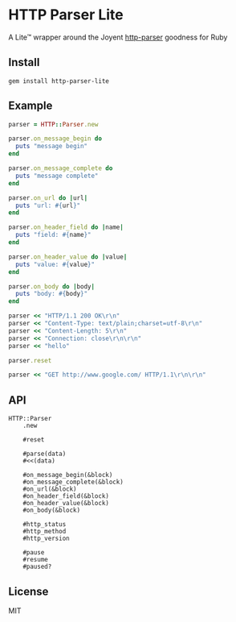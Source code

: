# HTTP Parser Lite

A Lite&trade; wrapper around the Joyent [http-parser](https://github.com/joyent/http-parser) goodness for Ruby

## Install

```
gem install http-parser-lite
```

## Example

```ruby
parser = HTTP::Parser.new

parser.on_message_begin do
  puts "message begin"
end

parser.on_message_complete do
  puts "message complete"
end

parser.on_url do |url|
  puts "url: #{url}"
end

parser.on_header_field do |name|
  puts "field: #{name}"
end

parser.on_header_value do |value|
  puts "value: #{value}"
end

parser.on_body do |body|
  puts "body: #{body}"
end

parser << "HTTP/1.1 200 OK\r\n"
parser << "Content-Type: text/plain;charset=utf-8\r\n"
parser << "Content-Length: 5\r\n"
parser << "Connection: close\r\n\r\n"
parser << "hello"

parser.reset

parser << "GET http://www.google.com/ HTTP/1.1\r\n\r\n"
```

## API

```
HTTP::Parser
    .new

    #reset

    #parse(data)
    #<<(data)

    #on_message_begin(&block)
    #on_message_complete(&block)
    #on_url(&block)
    #on_header_field(&block)
    #on_header_value(&block)
    #on_body(&block)

    #http_status
    #http_method
    #http_version

    #pause
    #resume
    #paused?
```

## License

MIT
